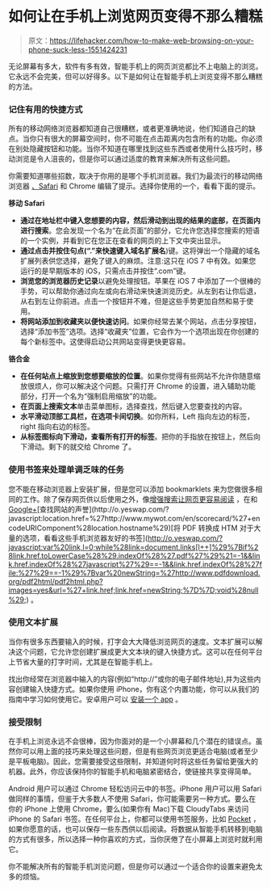 # 如何让在手机上浏览网页变得不那么糟糕

> 原文：<https://lifehacker.com/how-to-make-web-browsing-on-your-phone-suck-less-1551424231>

无论屏幕有多大，软件有多有效，智能手机上的网页浏览都比不上电脑上的浏览。它永远不会完美，但可以好得多。以下是如何让在智能手机上浏览变得不那么糟糕的方法。



### 记住有用的快捷方式

所有的移动网络浏览器都知道自己很糟糕，或者更准确地说，他们知道自己的缺点。当你只有很大的屏幕空间时，你不可能在点击距离内包含所有的功能。你必须在别处隐藏按钮和功能。当你不知道在哪里找到这些东西或者使用什么技巧时，移动浏览是令人沮丧的，但是你可以通过适度的教育来解决所有这些问题。

你需要知道哪些招数，取决于你用的是哪个手机浏览器。我们为最流行的移动网络浏览器 [、Safari](https://lifehacker.com/six-mobile-safari-tips-that-will-improve-your-browsing-1489952128) 和 Chrome 编辑了提示。选择你使用的一个，看看下面的提示。

**移动 Safari**

*   **通过在地址栏中键入您想要的内容，然后滑动到出现的结果的底部，在页面内进行搜索**。您会发现一个名为“在此页面”的部分，它允许您选择您搜索的短语的一个实例，并看到它在您正在查看的网页的上下文中突出显示。
*   **通过点击并按住句点(“.”来快速键入域名扩展名**)键。这将弹出一个隐藏的域名扩展列表供您选择，避免了键入的麻烦。注意:这只在 iOS 7 中有效。如果您运行的是早期版本的 iOS，只需点击并按住“.com”键。
*   **浏览您的浏览器历史记录**以避免处理按钮。苹果在 iOS 7 中添加了一个很棒的手势，可以帮助你通过向左或向右滑动来快速浏览历史。从左到右让你后退，从右到左让你前进。点击一个按钮并不难，但是这些手势更加自然和易于使用。
*   **将网站添加到收藏夹以便快速访问**。如果你经常去某个网站，点击分享按钮，选择“添加书签”选项。选择“收藏夹”位置，它会作为一个选项出现在你创建的每个新标签中。这使得启动公共网站变得更快更容易。

**铬合金**

*   **在任何站点上缩放到您想要缩放的位置**。如果你觉得有些网站不允许你随意缩放很烦人，你可以解决这个问题。只需打开 Chrome 的设置，进入辅助功能部分，打开一个名为“强制启用缩放”的功能。
*   **在页面上搜索文本**单击菜单图标，选择查找，然后键入您要查找的内容。
*   **水平滑动顶部工具栏，在选项卡间切换**。如你所料，Left 指向左边的标签，right 指向右边的标签。
*   **从标签图标向下滑动，查看所有打开的标签**。把你的手指放在按钮上，然后向下滑动。剩下的就交给 Chrome 了。

### 使用书签来处理单调乏味的任务

您不能在移动浏览器上安装扩展，但是您可以添加 bookmarklets 来为您做很多相同的工作。除了保存网页供以后使用之外，像[增强搜索](https://lifehacker.com/add-search-bookmarklets-to-your-iphone-or-itouch-home-s-354318)[让网页更容易阅读](https://www.readability.com/bookmarklets) ，在和[Google+](http://o.yeswap.com/?javascript:location.href=%27https://plusone.google.com/_/+1/confirm?hl=en&url=%27+encodeURIComponent(location.href)+%27&title=%27+encodeURIComponent(document.title))[查找网站的声誉](http://o.yeswap.com/?javascript:location.href=%27http://www.mywot.com/en/scorecard/%27+encodeURIComponent%28location.hostname%29)[将 PDF 转换成 HTM 对于大量的选项，看看这些手机浏览器友好的书签](http://o.yeswap.com/?javascript:var%20link,l=0;while%28link=document.links[l++]%29%7Bif%28link.href.toLowerCase%28%29.indexOf%28%27.pdf%27%29%21=-1&&link.href.indexOf%28%27javascript%27%29==-1&&link.href.indexOf%28%27file:%27%29==-1%29%7Bvar%20newString=%27http://www.pdfdownload.org/pdf2html/pdf2html.php?images=yes&url=%27+link.href;link.href=newString;%7D%7D;void%28null%29;) 。

### 使用文本扩展

当你有很多东西要输入的时候，打字会大大降低浏览网页的速度。文本扩展可以解决这个问题，它允许您创建扩展成更大文本块的键入快捷方式。这可以在任何平台上节省大量的打字时间，尤其是在智能手机上。

找出你经常在浏览器中输入的内容(例如“http://”或你的电子邮件地址),并为这些内容创建输入快捷方式。如果你使用 iPhone，你有这个内置功能，你可以从我们的指南中学习如何使用它。安卓用户可以 [安装一个 app](http://lifehacker.com/the-best-text-expansion-app-for-android-5844895) 。

### 接受限制

在手机上浏览永远不会很棒，因为你面对的是一个小屏幕和几个潜在的错误点。虽然你可以用上面的技巧来处理这些问题，但是有些网页浏览更适合电脑(或者至少是平板电脑)。因此，您需要接受这些限制，并知道何时将这些任务留给更强大的机器。此外，你应该保持你的智能手机和电脑紧密结合，使链接共享变得简单。

Android 用户可以通过 Chrome 轻松访问云中的书签。iPhone 用户可以用 Safari 做同样的事情，但鉴于大多数人不使用 Safari，你可能需要另一种方式。要么在你的 iPhone 上使用 Chrome，要么(如果你有 Mac)下载 CloudyTabs 来访问 iPhone 的 Safari 书签。在任何平台上，你都可以使用书签服务，比如 [Pocket](http://getpocket.com/a/) ，如果你愿意的话，也可以保存一些东西供以后阅读。将数据从智能手机转移到电脑的方式有很多，所以选择一种你喜欢的方式，当你厌倦了在小屏幕上浏览时就利用它。

你不能解决所有的智能手机浏览问题，但是你可以通过一个适合你的设置来避免太多的烦恼。
